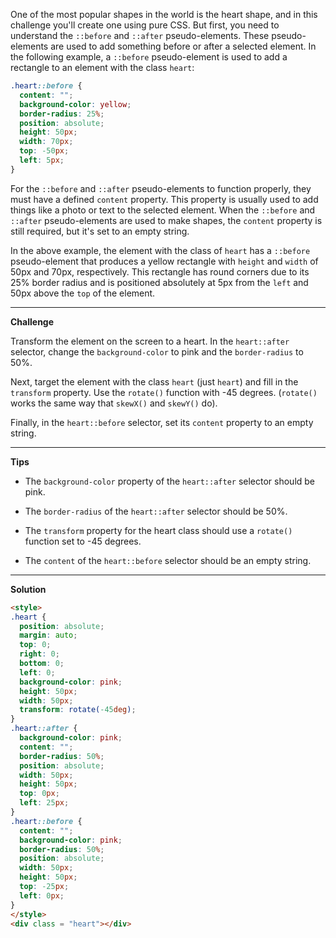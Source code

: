 One of the most popular shapes in the world is the heart shape, and in this challenge you'll create one using pure CSS. But first, you need to understand the `::before` and `::after` pseudo-elements. These pseudo-elements are used to add something before or after a selected element. In the following example, a `::before` pseudo-element is used to add a rectangle to an element with the class `heart`:

```css
.heart::before {
  content: "";
  background-color: yellow;
  border-radius: 25%;
  position: absolute;
  height: 50px;
  width: 70px;
  top: -50px;
  left: 5px;
}
```

For the `::before` and `::after` pseudo-elements to function properly, they must have a defined `content` property. This property is usually used to add things like a photo or text to the selected element. When the `::before` and `::after` pseudo-elements are used to make shapes, the `content` property is still required, but it's set to an empty string.

In the above example, the element with the class of `heart` has a `::before` pseudo-element that produces a yellow rectangle with `height` and `width` of 50px and 70px, respectively. This rectangle has round corners due to its 25% border radius and is positioned absolutely at 5px from the `left` and 50px above the `top` of the element.

---
**Challenge**

Transform the element on the screen to a heart. In the `heart::after` selector, change the `background-color` to pink and the `border-radius` to 50%.

Next, target the element with the class `heart` (just `heart`) and fill in the `transform` property. Use the `rotate()` function with -45 degrees. (`rotate()` works the same way that `skewX()` and `skewY()` do).

Finally, in the `heart::before` selector, set its `content` property to an empty string.

---
**Tips**

- The `background-color` property of the `heart::after` selector should be pink.

- The `border-radius` of the `heart::after` selector should be 50%.

- The `transform` property for the heart class should use a `rotate()` function set to -45 degrees.

- The `content` of the `heart::before` selector should be an empty string.

---
**Solution**

```html
<style>
.heart {
  position: absolute;
  margin: auto;
  top: 0;
  right: 0;
  bottom: 0;
  left: 0;
  background-color: pink;
  height: 50px;
  width: 50px;
  transform: rotate(-45deg);
}
.heart::after {
  background-color: pink;
  content: "";
  border-radius: 50%;
  position: absolute;
  width: 50px;
  height: 50px;
  top: 0px;
  left: 25px;
}
.heart::before {
  content: "";
  background-color: pink;
  border-radius: 50%;
  position: absolute;
  width: 50px;
  height: 50px;
  top: -25px;
  left: 0px;
}
</style>
<div class = "heart"></div>
```